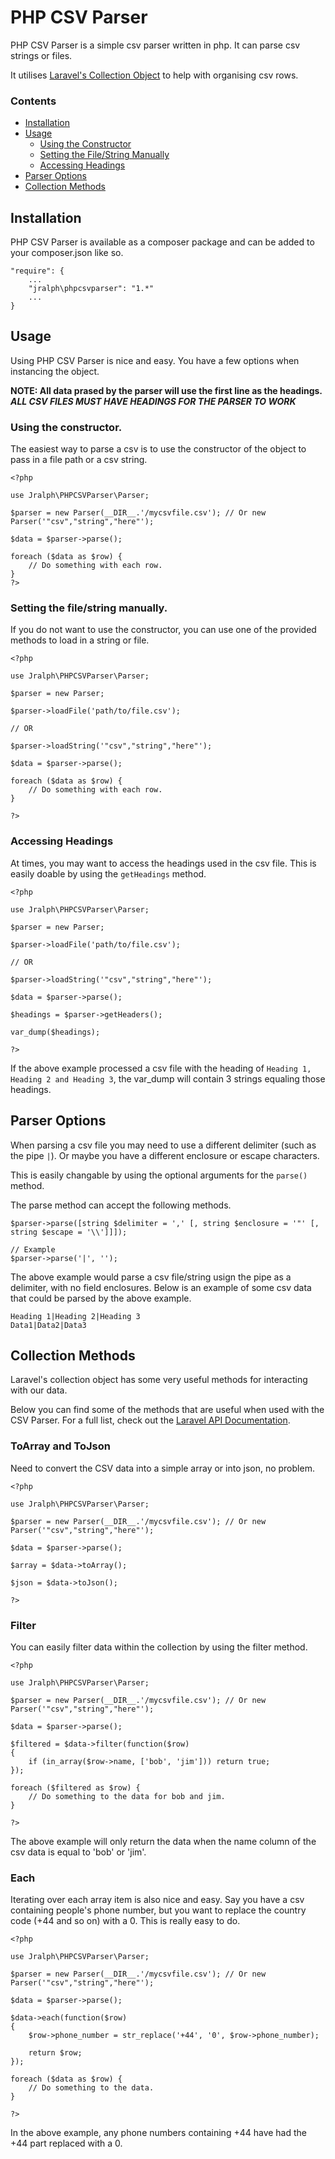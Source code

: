 # PHP CSV Parser #

PHP CSV Parser is a simple csv parser written in php. It can parse csv strings or files.

It utilises [Laravel's Collection Object](http://laravel.com/api/class-Illuminate.Support.Collection.html) to help with organising csv rows. 

### Contents ###

- [Installation](#installation)
- [Usage](#usage)
    - [Using the Constructor](#using-the-constructor)
    - [Setting the File/String Manually](#setting-the-filestring-manually)
    - [Accessing Headings](#accessing-headings)
- [Parser Options](#parser-options)
- [Collection Methods](#collection-methods)

## Installation ##

PHP CSV Parser is available as a composer package and can be added to your composer.json like so.

```
"require": {
    ...
    "jralph\phpcsvparser": "1.*"
    ...
}
```

## Usage ##

Using PHP CSV Parser is nice and easy. You have a few options when instancing the object.

__NOTE: All data prased by the parser will use the first line as the headings.__
__*ALL CSV FILES MUST HAVE HEADINGS FOR THE PARSER TO WORK*__

### Using the constructor. ###

The easiest way to parse a csv is to use the constructor of the object to pass in a file path or a csv string.

```
<?php

use Jralph\PHPCSVParser\Parser;

$parser = new Parser(__DIR__.'/mycsvfile.csv'); // Or new Parser('"csv","string","here"');
 
$data = $parser->parse();

foreach ($data as $row) {
    // Do something with each row.
}
?>
```

### Setting the file/string manually. ###

If you do not want to use the constructor, you can use one of the provided methods to load in a string or file.

```
<?php

use Jralph\PHPCSVParser\Parser;

$parser = new Parser;

$parser->loadFile('path/to/file.csv');

// OR

$parser->loadString('"csv","string","here"');

$data = $parser->parse();

foreach ($data as $row) {
    // Do something with each row.
}

?>
```

### Accessing Headings ###

At times, you may want to access the headings used in the csv file. This is easily doable by using the `getHeadings` method.

```
<?php

use Jralph\PHPCSVParser\Parser;

$parser = new Parser;

$parser->loadFile('path/to/file.csv');

// OR

$parser->loadString('"csv","string","here"');

$data = $parser->parse();

$headings = $parser->getHeaders();

var_dump($headings);

?>
```

If the above example processed a csv file with the heading of `Heading 1, Heading 2 and Heading 3`, the var_dump will contain 3 strings equaling those headings.

## Parser Options ##

When parsing a csv file you may need to use a different delimiter (such as the pipe `|`). Or maybe you have a different enclosure or escape characters.

This is easily changable by using the optional arguments for the `parse()` method.

The parse method can accept the following methods.

```
$parser->parse([string $delimiter = ',' [, string $enclosure = '"' [, string $escape = '\\']]]);

// Example
$parser->parse('|', '');
```

The above example would parse a csv file/string usign the pipe as a delimiter, with no field enclosures. Below is an example of some csv data that could be parsed by the above example.

```
Heading 1|Heading 2|Heading 3
Data1|Data2|Data3
```

## Collection Methods ##

Laravel's collection object has some very useful methods for interacting with our data.

Below you can find some of the methods that are useful when used with the CSV Parser. For a full list, check out the [Laravel API Documentation](http://laravel.com/api/class-Illuminate.Support.Collection.html).

### ToArray and ToJson ###

Need to convert the CSV data into a simple array or into json, no problem.

```
<?php

use Jralph\PHPCSVParser\Parser;

$parser = new Parser(__DIR__.'/mycsvfile.csv'); // Or new Parser('"csv","string","here"');
 
$data = $parser->parse();

$array = $data->toArray();

$json = $data->toJson();

?>
```

### Filter ###

You can easily filter data within the collection by using the filter method.

```
<?php

use Jralph\PHPCSVParser\Parser;

$parser = new Parser(__DIR__.'/mycsvfile.csv'); // Or new Parser('"csv","string","here"');
 
$data = $parser->parse();

$filtered = $data->filter(function($row)
{
    if (in_array($row->name, ['bob', 'jim'])) return true;
});

foreach ($filtered as $row) {
    // Do something to the data for bob and jim.
}

?>
```

The above example will only return the data when the name column of the csv data is equal to 'bob' or 'jim'.

### Each ###

Iterating over each array item is also nice and easy. Say you have a csv containing people's phone number, but you want to replace the country code (+44 and so on) with a 0. This is really easy to do.

```
<?php

use Jralph\PHPCSVParser\Parser;

$parser = new Parser(__DIR__.'/mycsvfile.csv'); // Or new Parser('"csv","string","here"');
 
$data = $parser->parse();

$data->each(function($row)
{
    $row->phone_number = str_replace('+44', '0', $row->phone_number);

    return $row;
});

foreach ($data as $row) {
    // Do something to the data.
}

?>
```

In the above example, any phone numbers containing +44 have had the +44 part replaced with a 0.
